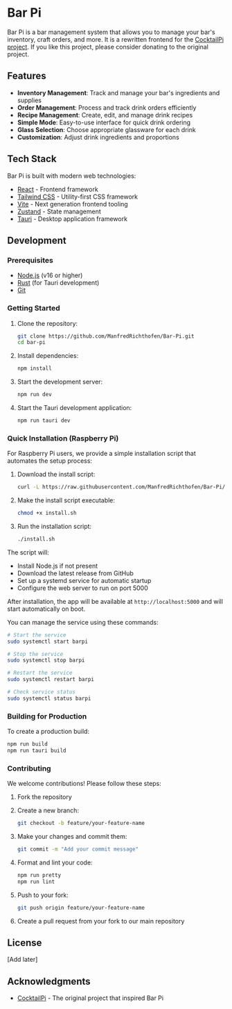 # Bar Pi

Bar Pi is a bar management system that allows you to manage your bar's inventory, craft orders, and more. It is a rewritten frontend for the [CocktailPi project](https://github.com/alex9849/CocktailPi/). If you like this project, please consider donating to the original project.

## Features

- **Inventory Management**: Track and manage your bar's ingredients and supplies
- **Order Management**: Process and track drink orders efficiently
- **Recipe Management**: Create, edit, and manage drink recipes
- **Simple Mode**: Easy-to-use interface for quick drink ordering
- **Glass Selection**: Choose appropriate glassware for each drink
- **Customization**: Adjust drink ingredients and proportions

## Tech Stack

Bar Pi is built with modern web technologies:

- [React](https://reactjs.org/) - Frontend framework
- [Tailwind CSS](https://tailwindcss.com/) - Utility-first CSS framework
- [Vite](https://vitejs.dev/) - Next generation frontend tooling
- [Zustand](https://github.com/pmndrs/zustand) - State management
- [Tauri](https://tauri.app/) - Desktop application framework

## Development

### Prerequisites

- [Node.js](https://nodejs.org/) (v16 or higher)
- [Rust](https://www.rust-lang.org/) (for Tauri development)
- [Git](https://git-scm.com/)

### Getting Started

1. Clone the repository:

   ```bash
   git clone https://github.com/ManfredRichthofen/Bar-Pi.git
   cd bar-pi
   ```

2. Install dependencies:

   ```bash
   npm install
   ```

3. Start the development server:

   ```bash
   npm run dev
   ```

4. Start the Tauri development application:
   ```bash
   npm run tauri dev
   ```

### Quick Installation (Raspberry Pi)

For Raspberry Pi users, we provide a simple installation script that automates the setup process:

1. Download the install script:

   ```bash
   curl -L https://raw.githubusercontent.com/ManfredRichthofen/Bar-Pi/main/scripts/install/install.sh -o install.sh
   ```

2. Make the install script executable:

   ```bash
   chmod +x install.sh
   ```

3. Run the installation script:
   ```bash
   ./install.sh
   ```

The script will:

- Install Node.js if not present
- Download the latest release from GitHub
- Set up a systemd service for automatic startup
- Configure the web server to run on port 5000

After installation, the app will be available at `http://localhost:5000` and will start automatically on boot.

You can manage the service using these commands:

```bash
# Start the service
sudo systemctl start barpi

# Stop the service
sudo systemctl stop barpi

# Restart the service
sudo systemctl restart barpi

# Check service status
sudo systemctl status barpi
```

### Building for Production

To create a production build:

```bash
npm run build
npm run tauri build
```

### Contributing

We welcome contributions! Please follow these steps:

1. Fork the repository

2. Create a new branch:

   ```bash
   git checkout -b feature/your-feature-name
   ```

3. Make your changes and commit them:

   ```bash
   git commit -m "Add your commit message"
   ```

4. Format and lint your code:

   ```bash
   npm run pretty
   npm run lint
   ```

5. Push to your fork:

   ```bash
   git push origin feature/your-feature-name
   ```

6. Create a pull request from your fork to our main repository

## License

[Add later]

## Acknowledgments

- [CocktailPi](https://github.com/alex9849/CocktailPi/) - The original project that inspired Bar Pi
